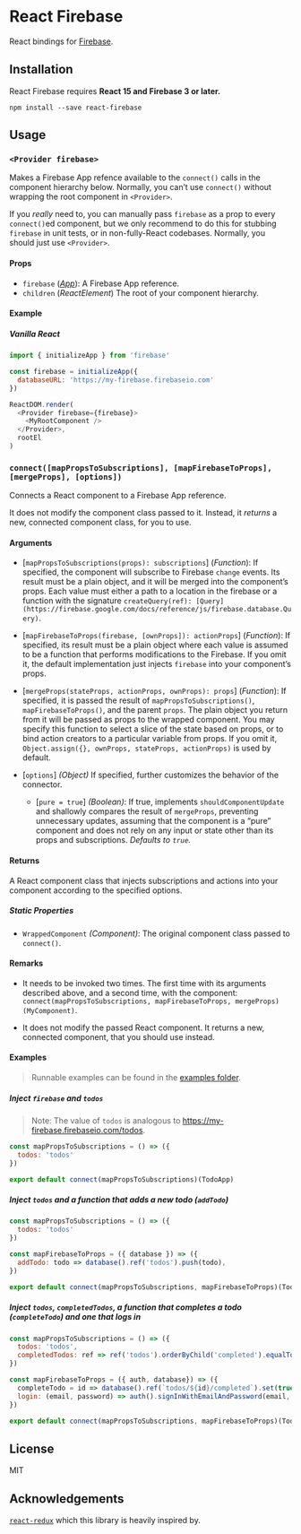 React Firebase
==============

React bindings for [Firebase](https://firebase.google.com).

## Installation

React Firebase requires **React 15 and Firebase 3 or later.**

```
npm install --save react-firebase
```

## Usage

### `<Provider firebase>`

Makes a Firebase App refence available to the `connect()` calls in the component hierarchy below. Normally, you can’t use `connect()` without wrapping the root component in `<Provider>`.

If you *really* need to, you can manually pass `firebase` as a prop to every `connect()`ed component, but we only recommend to do this for stubbing `firebase` in unit tests, or in non-fully-React codebases. Normally, you should just use `<Provider>`.

#### Props

* `firebase` (*[App](https://firebase.google.com/docs/reference/js/firebase.app.App)*): A Firebase App reference.
* `children` (*ReactElement*) The root of your component hierarchy.

#### Example

##### Vanilla React

```js
import { initializeApp } from 'firebase'

const firebase = initializeApp({
  databaseURL: 'https://my-firebase.firebaseio.com'
})

ReactDOM.render(
  <Provider firebase={firebase}>
    <MyRootComponent />
  </Provider>,
  rootEl
)
```

### `connect([mapPropsToSubscriptions], [mapFirebaseToProps], [mergeProps], [options])`

Connects a React component to a Firebase App reference.

It does not modify the component class passed to it.
Instead, it *returns* a new, connected component class, for you to use.

#### Arguments

* [`mapPropsToSubscriptions(props): subscriptions`] \(*Function*): If specified, the component will subscribe to Firebase `change` events. Its result must be a plain object, and it will be merged into the component’s props. Each value must either a path to a location in the firebase or a function with the signature `createQuery(ref): [Query](https://firebase.google.com/docs/reference/js/firebase.database.Query)`.

* [`mapFirebaseToProps(firebase, [ownProps]): actionProps`] \(*Function*): If specified, its result must be a plain object where each value is assumed to be a function that performs modifications to the Firebase. If you omit it, the default implementation just injects `firebase` into your component’s props.

* [`mergeProps(stateProps, actionProps, ownProps): props`] \(*Function*): If specified, it is passed the result of `mapPropsToSubscriptions()`, `mapFirebaseToProps()`, and the parent `props`. The plain object you return from it will be passed as props to the wrapped component. You may specify this function to select a slice of the state based on props, or to bind action creators to a particular variable from props. If you omit it, `Object.assign({}, ownProps, stateProps, actionProps)` is used by default.

* [`options`] *(Object)* If specified, further customizes the behavior of the connector.
  * [`pure = true`] *(Boolean)*: If true, implements `shouldComponentUpdate` and shallowly compares the result of `mergeProps`, preventing unnecessary updates, assuming that the component is a “pure” component and does not rely on any input or state other than its props and subscriptions. *Defaults to `true`.*

#### Returns

A React component class that injects subscriptions and actions into your component according to the specified options.

##### Static Properties

* `WrappedComponent` *(Component)*: The original component class passed to `connect()`.

#### Remarks

* It needs to be invoked two times. The first time with its arguments described above, and a second time, with the component: `connect(mapPropsToSubscriptions, mapFirebaseToProps, mergeProps)(MyComponent)`.

* It does not modify the passed React component. It returns a new, connected component, that you should use instead.

#### Examples

> Runnable examples can be found in the [examples folder](examples/).

##### Inject `firebase` and `todos`

  > Note: The value of `todos` is analogous to https://my-firebase.firebaseio.com/todos.

```js
const mapPropsToSubscriptions = () => ({
  todos: 'todos'
})

export default connect(mapPropsToSubscriptions)(TodoApp)
```

#####  Inject `todos` and a function that adds a new todo (`addTodo`)

```js
const mapPropsToSubscriptions = () => ({
  todos: 'todos'
})

const mapFirebaseToProps = ({ database }) => ({
  addTodo: todo => database().ref('todos').push(todo),
})

export default connect(mapPropsToSubscriptions, mapFirebaseToProps)(TodoApp)
```

#####  Inject `todos`, `completedTodos`, a function that completes a todo (`completeTodo`) and one that logs in

```js
const mapPropsToSubscriptions = () => ({
  todos: 'todos',
  completedTodos: ref => ref('todos').orderByChild('completed').equalTo(true),
})

const mapFirebaseToProps = ({ auth, database}) => ({
  completeTodo = id => database().ref(`todos/${id}/completed`).set(true)
  login: (email, password) => auth().signInWithEmailAndPassword(email, password)
})

export default connect(mapPropsToSubscriptions, mapFirebaseToProps)(TodoApp)
```

## License

MIT

## Acknowledgements

[`react-redux`](https://github.com/reactjs/react-redux) which this library is heavily inspired by.
